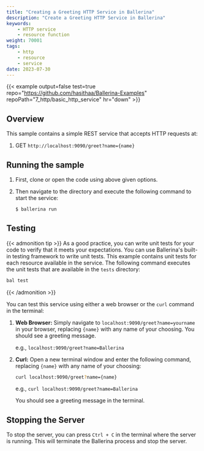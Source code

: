 ```yaml
---
title: "Creating a Greeting HTTP Service in Ballerina"
description: "Create a Greeting HTTP Service in Ballerina"
keywords:
    - HTTP service
    - resource function
weight: 70001
tags:
    - http
    - resource
    - service 
date: 2023-07-30
---
```


{{< example output=false test=true repo="https://github.com/hasithaa/Ballerina-Examples" repoPath="7_http/basic_http_service" hr="down"  >}}

## Overview

This sample contains a simple REST service that accepts HTTP requests at:

1. GET `http://localhost:9090/greet?name={name}`

## Running the sample

1. First, clone or open the code using above given options.
2. Then navigate to the directory and execute the following command to start the service:

    ```bash
    $ ballerina run
    ```

## Testing

{{< admonition tip >}}
As a good practice, you can write unit tests for your code to verify that it meets your expectations. You can use Ballerina's built-in testing framework to write unit tests. 
This example contains unit tests for each resource available in the service. 
The following command executes the unit tests that are available in the `tests` directory:

```bash
bal test
```
{{< /admonition >}}

You can test this service using either a web browser or the `curl` command in the terminal:

1. **Web Browser:** Simply navigate to `localhost:9090/greet?name=yourname` in your browser, replacing `{name}` with any name of your choosing. You should see a greeting message.
   
   e.g., `localhost:9090/greet?name=Ballerina`

2. **Curl:** Open a new terminal window and enter the following command, replacing `{name}` with any name of your choosing:

    ```bash
    curl localhost:9090/greet?name={name}
    ```

    e.g., `curl localhost:9090/greet?name=Ballerina`

    You should see a greeting message in the terminal.

## Stopping the Server

To stop the server, you can press `Ctrl + C` in the terminal where the server is running. This will terminate the Ballerina process and stop the server.
